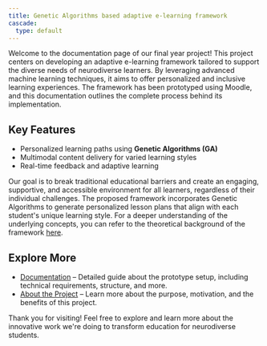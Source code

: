 ```yaml
---
title: Genetic Algorithms based adaptive e-learning framework
cascade:
  type: default
---
```



Welcome to the documentation page of our final year project! This project centers on developing an adaptive e-learning framework tailored to support the diverse needs of neurodiverse learners. By leveraging advanced machine learning techniques, it aims to offer personalized and inclusive learning experiences. The framework has been prototyped using Moodle, and this documentation outlines the complete process behind its implementation.

## Key Features
- Personalized learning paths using **Genetic Algorithms (GA)**
- Multimodal content delivery for varied learning styles
- Real-time feedback and adaptive learning

Our goal is to break traditional educational barriers and create an engaging, supportive, and accessible environment for all learners, regardless of their individual challenges. The proposed framework incorporates Genetic Algorithms to generate personalized lesson plans that align with each student's unique learning style. For a deeper understanding of the underlying concepts, you can refer to the theoretical background of the framework [here](../content/docs/final_doc.pdf).

## Explore More

- [Documentation](../content/docs/_index.md) – Detailed guide about the prototype setup, including technical requirements, structure, and more.
- [About the Project](../content/About/_index.md) – Learn more about the purpose, motivation, and the benefits of this project.

Thank you for visiting! Feel free to explore and learn more about the innovative work we're doing to transform education for neurodiverse students.
